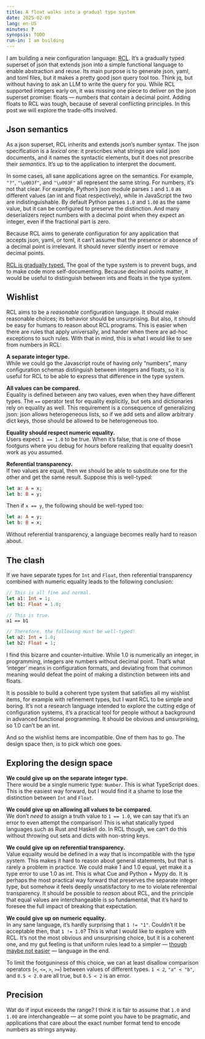 ```yaml
---
title: A float walks into a gradual type system
date: 2025-02-09
lang: en-US
minutes: ?
synopsis: TODO
run-in: I am building
---
```


I am building a new configuration language: [RCL][rcl-lang].
It’s a gradually typed superset of json
that extends json into a simple functional language
to enable abstraction and reuse.
Its main purpose is to generate json, yaml, and toml files,
but it makes a pretty good json query tool too.
Think jq, but without having to ask an LLM to write the query for you.
While RCL supported integers early on,
it was missing one piece to deliver on the json superset promise:
floats — numbers that contain a decimal point.
Adding floats to RCL was tough,
because of several conflicting principles.
In this post we will explore the trade-offs involved.

## Json semantics

As a json superset,
RCL inherits and extends json’s number syntax.
The json specification is a _lexical_ one:
it prescribes what strings are valid json documents,
and it names the syntactic elements,
but it does not prescribe their _semantics_.
It’s up to the application to interpret the document.

In some cases,
all sane applications agree on the semantics.
For example, `"?"`, `"\u003f"`, and `"\u003F"` all represent the same string.
For numbers, it’s not that clear.
For example,
Python’s json module parses `1` and `1.0` as different values
(an int and float respectively),
while in JavaScript the two are indistinguishable.
By default Python parses `1.0` and `1.00` as the same value,
but it can be configured to preserve the distinction.
And many deserializers reject numbers with a decimal point
when they expect an integer,
even if the fractional part is zero.

Because RCL aims to generate configuration
for any application that accepts json, yaml, or toml,
it can’t assume that the presence or absence of a decimal point is irrelevant.
It should never silently insert or remove decimal points.

[R<!---->C<!---->L is gradually typed.][types]
The goal of the type system is to prevent bugs,
and to make code more self-documenting.
Because decimal points matter,
it would be useful to distinguish between ints and floats in the type system.

## Wishlist

R<!---->C<!---->L aims to be a _reasonable_ configuration language.
It should make reasonable choices;
its behavior should be unsurprising.
But also,
it should be easy for humans to reason about RCL programs.
This is easier when there are rules that apply universally,
and harder when there are ad-hoc exceptions to such rules.
With that in mind,
this is what I would like to see from numbers in RCL:

**A separate integer type.**<br>
While we could go the Javascript route of having only “numbers”,
many configuration schemas distinguish between integers and floats,
so it is useful for RCL to be able to express that difference
in the type system.

**All values can be compared.**<br>
Equality is defined between any two values,
even when they have different types.
The `==` operator test for equality explicitly,
but sets and dictionaries rely on equality as well.
This requirement is a consequence of generalizing json:
json allows heterogeneous lists,
so if we add sets and allow arbitrary dict keys,
those should be allowed to be heterogeneous too.

**Equality should respect numeric equality.**<br>
Users expect `1 == 1.0` to be true.
When it’s false,
that is one of those footguns where you debug for hours
before realizing that equality doesn’t work as you assumed.

**Referential transparency.**<br>
If two values are equal,
then we should be able to substitute one for the other
and get the same result.
Suppose this is well-typed:

<pre><code class="sourceCode"><span class="kw">let</span> a: <span class="dt">A</span> = x;
<span class="kw">let</span> b: <span class="dt">B</span> = y;
</code></pre>

Then if `x == y`, the following should be well-typed too:

<pre><code class="sourceCode"><span class="kw">let</span> a: <span class="dt">A</span> = y;
<span class="kw">let</span> b: <span class="dt">B</span> = x;
</code></pre>

Without referential transparency,
a language becomes really hard to reason about.

<!--
(Note that this does not imply that `A = B`,
because in RCL [values do not have unique types][types-ii].)
-->

## The clash

If we have separate types for `Int` and `Float`,
then referential transparency combined with numeric equality
leads to the following conclusion:

<pre><code class="sourceCode"><span class="co">// This is all fine and normal.</span>
<span class="kw">let</span> a1: <span class="dt">Int</span> = <span class="dv">1</span>;
<span class="kw">let</span> b1: <span class="dt">Float</span> = <span class="dv">1.0</span>;

<span class="co">// This is true.</span>
a1 == b1

<span class="co">// Therefore, the following must be well-typed!</span>
<span class="kw">let</span> a2: <span class="dt">Int</span> = <span class="dv">1.0</span>;
<span class="kw">let</span> b2: <span class="dt">Float</span> = <span class="dv">1</span>;
</code></pre>

I find this bizarre and counter-intuitive.
While 1.0 is numerically an integer,
in programming, integers are numbers without decimal point.
That’s what ‘integer’ means in configuration formats,
and deviating from that common meaning would defeat the point
of making a distinction between ints and floats.

It is possible to build a coherent type system
that satisfies all my wishlist items,
for example with refinement types,
but I want RCL to be simple and boring.
It’s not a research language
intended to explore the cutting edge of configuration systems,
it’s a practical tool
for people without a background in advanced functional programming.
It should be obvious and unsurprising,
so 1.0 can’t be an int.

And so the wishlist items are incompatible.
One of them has to go.
The design space then,
is to pick which one goes.

## Exploring the design space

**We could give up on the separate integer type.**<br>
There would be a single numeric type: `Number`.
This is what TypeScript does.
This is the easiest way forward,
but I would find it a shame to lose the distinction between `Int` and `Float`.

**We could give up on allowing all values to be compared.**<br>
We don’t _need_ to assign a truth value to `1 == 1.0`,
we can say that it’s an error to even attempt the comparison!
This is what statically typed languages such as Rust and Haskell do.
In RCL though,
we can’t do this without throwing out sets and dicts with non-string keys.

**We could give up on referential transparency.**<br>
Value equality would be defined in a way that is incompatible with the type system.
This makes it hard to reason about general statements,
but that is rarely a problem in practice.
We could make 1 and 1.0 equal,
yet make it a type error to use 1.0 as int.
This is what Cue and Python + Mypy do.
It is perhaps the most practical way forward
that preserves the separate integer type,
but somehow it feels deeply unsatisfactory to me to violate referential transparency.
It should be possible to _reason_ about RCL,
and the principle that equal values are interchangeable is so fundamental,
that it’s hard to foresee the full impact of breaking that expectation.

**We could give up on numeric equality.**<br>
In any sane language, it’s hardly surprising that `1 != "1"`.
Couldn’t it be acceptable then,
that `1 != 1.0`?
This is what I would like to explore with RCL.
It’s not the most obvious and unsurprising choice,
but it is a coherent one,
and my gut feeling is that
uniform rules lead to a simpler
— [though maybe not easier][simple-easy]
— language in the end.

To limit the footguniness of this choice,
we can at least disallow comparison operators (`<`, `<=`, `>`, `>=`)
between values of different types.
`1 < 2`, `"a" < "b"`, and `0.5 < 2.0` are all true,
but `0.5 < 2` is an error.
<!-- TODO: Mention List.sort. -->

## Precision

Wat do if input exceeds the range?
I think it is fair to assume that `1.0` and `1.00` are interchangeable
— at some point you have to be pragmatic,
and applications that care about the exact number format
tend to encode numbers as strings anyway.

[rcl-lang]:    https://rcl-lang.org
[types]:       /2024/a-type-system-for-rcl-part-1-introduction
[types-ii]:    /2024/a-type-system-for-rcl-part-2-the-type-system
[simple-easy]: https://www.infoq.com/presentations/Simple-Made-Easy/
